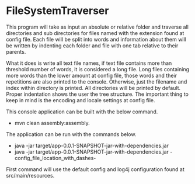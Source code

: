 # FileSystemTraverser

This program will take as input an absolute or relative folder and traverse all directories and sub directories for files named with the extension found at config file. Each file will be split into words and information about them will be written by indenting each folder and file with one tab relative to their parents.


What it does is write all text file names, if text file contains more than threshold number of words, it is considered a long file. Long files containing more words than the lower amount at config file, those words and their repetitions are also printed to the console. Otherwise, just the filename and index within directory is printed. All directories will be printed by default. Proper indentation shows the user the tree structure. The important thing to keep in mind is the encoding and locale settings at config file.

This console application can be built with the below command.
* mvn clean assembly:assembly.

The application can be run with the commands below.
* java -jar target/app-0.0.1-SNAPSHOT-jar-with-dependencies.jar
* java -jar target/app-0.0.1-SNAPSHOT-jar-with-dependencies.jar -config_file_location_with_dashes-

First command will use the default config and log4j configuration found at src/main/resources.
